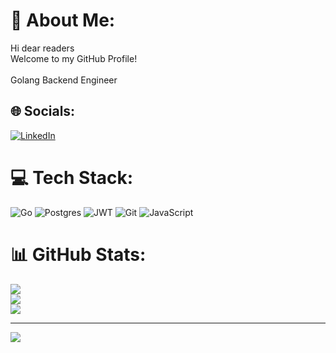 # 💫 About Me:
Hi dear readers<br>Welcome to my GitHub Profile!<br><br>Golang Backend Engineer<br>


## 🌐 Socials:
[![LinkedIn](https://img.shields.io/badge/LinkedIn-%230077B5.svg?logo=linkedin&logoColor=white)](https://linkedin.com/in/www.linkedin.com/in/ibrohim-haknazarov-2960252a8) 

# 💻 Tech Stack:
![Go](https://img.shields.io/badge/go-%2300ADD8.svg?style=for-the-badge&logo=go&logoColor=white) ![Postgres](https://img.shields.io/badge/postgres-%23316192.svg?style=for-the-badge&logo=postgresql&logoColor=white) ![JWT](https://img.shields.io/badge/JWT-black?style=for-the-badge&logo=JSON%20web%20tokens) ![Git](https://img.shields.io/badge/git-%23F05033.svg?style=for-the-badge&logo=git&logoColor=white) ![JavaScript](https://img.shields.io/badge/javascript-%23323330.svg?style=for-the-badge&logo=javascript&logoColor=%23F7DF1E)
# 📊 GitHub Stats:
![](https://github-readme-stats.vercel.app/api?username=ibrahaknazarov&theme=dark&hide_border=false&include_all_commits=false&count_private=false)<br/>
![](https://nirzak-streak-stats.vercel.app/?user=ibrahaknazarov&theme=dark&hide_border=false)<br/>
![](https://github-readme-stats.vercel.app/api/top-langs/?username=ibrahaknazarov&theme=dark&hide_border=false&include_all_commits=false&count_private=false&layout=compact)

---
[![](https://visitcount.itsvg.in/api?id=ibrahaknazarov&icon=0&color=0)](https://visitcount.itsvg.in)

<!-- Proudly created with GPRM ( https://gprm.itsvg.in ) -->
